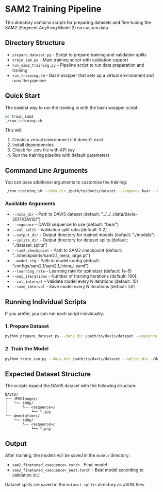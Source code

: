 # SAM2 Training Pipeline

This directory contains scripts for preparing datasets and fine-tuning the SAM2 (Segment Anything Model 2) on custom data.

## Directory Structure

- `prepare_dataset.py` - Script to prepare training and validation splits
- `train_sam.py` - Main training script with validation support
- `run_sam2_training.py` - Pipeline script to run data preparation and training
- `run_training.sh` - Bash wrapper that sets up a virtual environment and runs the pipeline

## Quick Start

The easiest way to run the training is with the bash wrapper script:

```bash
cd train_sam2
./run_training.sh
```

This will:
1. Create a virtual environment if it doesn't exist
2. Install dependencies
3. Check for .env file with API key
4. Run the training pipeline with default parameters

## Command Line Arguments

You can pass additional arguments to customize the training:

```bash
./run_training.sh --data_dir /path/to/davis/dataset --sequence bear --val_split 0.2 --max_iterations 500
```

### Available Arguments

- `--data_dir` - Path to DAVIS dataset (default: "../../../data/davis-2017/DAVIS/")
- `--sequence` - DAVIS sequence to use (default: "bear")
- `--val_split` - Validation split ratio (default: 0.2)
- `--output_dir` - Output directory for trained models (default: "./models")
- `--splits_dir` - Output directory for dataset splits (default: "./dataset_splits")
- `--sam2_checkpoint` - Path to SAM2 checkpoint (default: "../checkpoints/sam2.1_hiera_large.pt")
- `--model_cfg` - Path to model config (default: "configs/sam2.1/sam2.1_hiera_l.yaml")
- `--learning_rate` - Learning rate for optimizer (default: 1e-5)
- `--max_iterations` - Number of training iterations (default: 100)
- `--val_interval` - Validate model every N iterations (default: 10)
- `--save_interval` - Save model every N iterations (default: 50)

## Running Individual Scripts

If you prefer, you can run each script individually:

### 1. Prepare Dataset

```bash
python prepare_dataset.py --data_dir /path/to/davis/dataset --sequence bear --val_split 0.2
```

### 2. Train the Model

```bash
python train_sam.py --data_dir /path/to/davis/dataset --splits_dir ./dataset_splits
```

## Expected Dataset Structure

The scripts expect the DAVIS dataset with the following structure:

```
DAVIS/
├── JPEGImages/
│   └── 480p/
│       └── <sequence>/
│           └── *.jpg
└── Annotations/
    └── 480p/
        └── <sequence>/
            └── *.png
```

## Output

After training, the models will be saved in the `models` directory:
- `sam2_finetuned_<sequence>.torch` - Final model
- `sam2_finetuned_<sequence>_best.torch` - Best model according to validation IoU

Dataset splits are saved in the `dataset_splits` directory as JSON files. 
